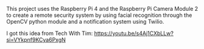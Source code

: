 This project uses the Raspberry Pi 4 and the Raspberry Pi Camera Module 2 to create a remote security system by using facial recognition through the OpenCV python module and a notification system using Twilio.

I got this idea from Tech With Tim: https://youtu.be/s4Aj1CXbLLw?si=VYkpnf9KCya6PxgN

